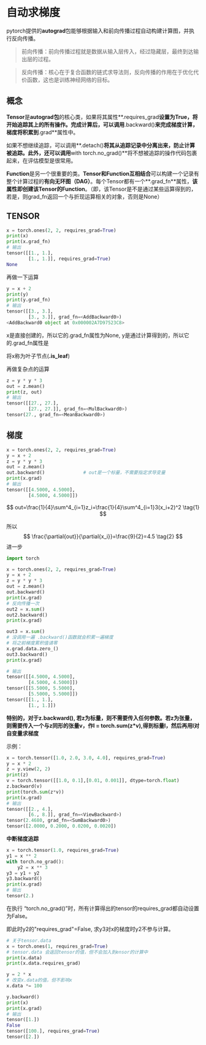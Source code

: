 # 自动求梯度

pytorch提供的**autograd**包能够根据输入和前向传播过程自动构建计算图，并执行反向传播。

> 前向传播：前向传播过程就是数据从输入层传入，经过隐藏层，最终到达输出层的过程。

> 反向传播：核心在于复合函数的链式求导法则，反向传播的作用在于优化代价函数，这也是训练神经网络的目标。

## 概念

**Tensor**是**autograd包**的核心类，如果将其属性**.requires_grad**设置为True，将开始追踪其上的所有操作。完成计算后，可以调用**.backward()**来完成梯度计算，梯度将积累到**.grad**属性中。

如果不想继续追踪，可以调用**.detach()**将其从追踪记录中分离出来，防止计算被追踪。此外，还可以调用**with torch.no_grad()**将不想被追踪的操作代码包裹起来，在评估模型是很常用。

**Function**是另一个很重要的类。**Tensor和Function互相结合**可以构建一个记录有整个计算过程的**有向无环图（DAG）**。每个Tensor都有一个**.grad_fn**属性，**该属性即创建该Tensor的Function**。（即，该Tensor是不是通过某些运算得到的，若是，则grad_fn返回一个与折现运算相关的对象，否则是None）

## TENSOR

```python
x = torch.ones(2, 2, requires_grad=True)
print(x)
print(x.grad_fn)
# 输出
tensor([[1., 1.],
        [1., 1.]], requires_grad=True)
None
```

再做一下运算

```python
y = x + 2
print(y)
print(y.grad_fn)
# 输出
tensor([[3., 3.],
        [3., 3.]], grad_fn=<AddBackward0>)
<AddBackward0 object at 0x000002A7D97523C8>
```

x是直接创建的，所以它的.grad_fn属性为None, y是通过计算得到的，所以它的.grad_fn属性是<AddBackward0>

将x称为叶子节点(**.is_leaf**)

再做复杂点的运算

```python
z = y * y * 3
out = z.mean()
print(z, out)
# 输出
tensor([[27., 27.],
        [27., 27.]], grad_fn=<MulBackward0>) 
tensor(27., grad_fn=<MeanBackward0>)
```

## 梯度

```python
x = torch.ones(2, 2, requires_grad=True)
y = x + 2
z = y * y * 3
out = z.mean()
out.backward()				# out是一个标量，不需要指定求导变量
print(x.grad)
# 输出
tensor([[4.5000, 4.5000],
        [4.5000, 4.5000]])
```

$$
out=\frac{1}{4}\sum^4_{i=1}z_i=\frac{1}{4}\sum^4_{i=1}3(x_i+2)^2 \tag{1}
$$

所以
$$
\frac{\partial{out}}{\partial{x_i}}=\frac{9}{2}=4.5 \tag{2}
$$
进一步

```python
import torch

x = torch.ones(2, 2, requires_grad=True)
y = x + 2
z = y * y * 3
out = z.mean()
out.backward()
print(x.grad)
# 反向传播一次
out2 = x.sum()
out2.backward()
print(x.grad)

out3 = x.sum()
# 没调用一遍 .backward()函数就会积累一遍梯度
# 将之前梯度累积值请零
x.grad.data.zero_()
out3.backward()
print(x.grad)

# 输出
tensor([[4.5000, 4.5000],
        [4.5000, 4.5000]])
tensor([[5.5000, 5.5000],
        [5.5000, 5.5000]])
tensor([[1., 1.],
        [1., 1.]])
```

**特别的，对于z.backward(), 若z为标量，则不需要传入任何参数。若z为张量，则需要传入一个与z同形的张量v，作l = torch.sum(z*v),得到标量l，然后再用l对自变量求梯度**

示例：

```python
x = torch.tensor([1.0, 2.0, 3.0, 4.0], requires_grad=True)
y = x * 2
z = y.view(2, 2)
print(z)
v = torch.tensor([[1.0, 0.1],[0.01, 0.001]], dtype=torch.float)
z.backward(v)
print(torch.sum(z*v))
print(x.grad)
# 输出
tensor([[2., 4.],
        [6., 8.]], grad_fn=<ViewBackward>)
tensor(2.4680, grad_fn=<SumBackward0>)
tensor([2.0000, 0.2000, 0.0200, 0.0020])
```

 **中断梯度追踪**

```python
x = torch.tensor(1.0, requires_grad=True)
y1 = x ** 2
with torch.no_grad():
    y2 = x ** 3
y3 = y1 + y2
y3.backward()
print(x.grad)
# 输出
tensor(2.)
```

在执行 “torch.no_grad()”时，所有计算得出的tensor的requires_grad都自动设置为False。

即此时y2的"requires_grad"=False, 求y3对x的梯度时y2不参与计算。

```python
# 关于tensor.data
x = torch.ones(1, requires_grad=True)
# tensor.data 会返回tensor的值，但不会加入到ensor的计算中
print(x.data)
print(x.data.requires_grad)

y = 2 * x
# 改变x.data的值，但不影响x
x.data *= 100

y.backward()
print(x)
print(x.grad)
# 输出
tensor([1.])
False
tensor([100.], requires_grad=True)
tensor([2.])
```

